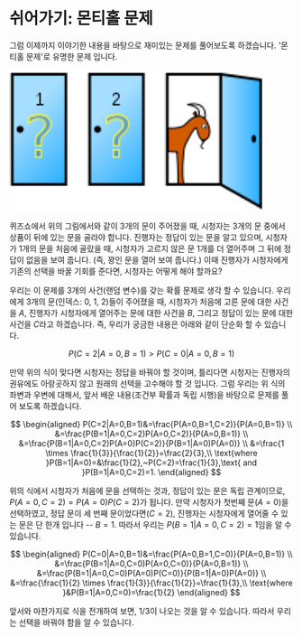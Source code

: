 # 쉬어가기: 몬티홀 문제

그럼 이제까지 이야기한 내용을 바탕으로 재미있는 문제를 풀어보도록 하겠습니다. '몬티홀 문제'로 유명한 문제 입니다.

![몬티홀 문제](/assets/appendix-monty_hall.png)

퀴즈쇼에서 위의 그림에서와 같이 3개의 문이 주어졌을 때, 시청자는 3개의 문 중에서 상품이 뒤에 있는 문을 골라야 합니다. 진행자는 정담이 있는 문을 알고 있으며, 시청자가 1개의 문을 처음에 골랐을 때, 시청자가 고르지 않은 문 1개를 더 열어주며 그 뒤에 정답이 없음을 보여 줍니다. (즉, 꽝인 문을 열어 보여 줍니다.) 이때 진행자가 시청자에게 기존의 선택을 바꿀 기회를 준다면, 시청자는 어떻게 해야 할까요?

우리는 이 문제를 3개의 사건(랜덤 변수)를 갖는 확률 문제로 생각 할 수 있습니다. 우리에게 3개의 문(인덱스: 0, 1, 2)들이 주어졌을 때, 시청자가 처음에 고른 문에 대한 사건을 $A$, 진행자가 시청자에게 열어주는 문에 대한 사건을 $B$, 그리고 정답이 있는 문에 대한 사건을 $C$라고 하겠습니다. 즉, 우리가 궁금한 내용은 아래와 같이 단순화 할 수 있습니다.

$$
P(C=2|A=0,B=1)>P(C=0|A=0,B=1)
$$

만약 위의 식이 맞다면 시청자는 정답을 바꿔야 할 것이며, 틀리다면 시청자는 진행자의 권유에도 아랑곳하지 않고 원래의 선택을 고수해야 할 것 입니다. 그럼 우리는 위 식의 좌변과 우변에 대해서, 앞서 배운 내용(조건부 확률과 독립 시행)을 바탕으로 문제를 풀어 보도록 하겠습니다.

$$
\begin{aligned}
P(C=2|A=0,B=1)&=\frac{P(A=0,B=1,C=2)}{P(A=0,B=1)} \\
&=\frac{P(B=1|A=0,C=2)P(A=0,C=2)}{P(A=0,B=1)} \\
&=\frac{P(B=1|A=0,C=2)P(A=0)P(C=2)}{P(B=1|A=0)P(A=0)} \\
&=\frac{1 \times \frac{1}{3}}{\frac{1}{2}}=\frac{2}{3},\\
\text{where }P(B=1|A=0)=&\frac{1}{2},~P(C=2)=\frac{1}{3},\text{ and }P(B=1|A=0,C=2)=1.
\end{aligned}
$$

위의 식에서 시청자가 처음에 문을 선택하는 것과, 정답이 있는 문은 독립 관계이므로, $P(A=0,C=2)=P(A=0)P(C=2)$가 됩니다. 만약 시청자가 첫번째 문($A=0$)을 선택하였고, 정답 문이 세 번째 문이었다면($C=2$), 진행자는 시청자에게 열어줄 수 있는 문은 단 한개 입니다 -- $B=1$. 따라서 우리는 $P(B=1|A=0,C=2)=1$임을 알 수 있습니다.

$$
\begin{aligned}
P(C=0|A=0,B=1)&=\frac{P(A=0,B=1,C=0)}{P(A=0,B=1)} \\
&=\frac{P(B=1|A=0,C=0)P(A=0,C=0)}{P(A=0,B=1)} \\
&=\frac{P(B=1|A=0,C=0)P(A=0)P(C=0)}{P(B=1|A=0)P(A=0)} \\
&=\frac{\frac{1}{2} \times \frac{1}{3}}{\frac{1}{2}}=\frac{1}{3},\\
\text{where }&P(B=1|A=0,C=0)=\frac{1}{2}
\end{aligned}
$$

앞서와 마찬가지로 식을 전개하여 보면, $1/3$이 나오는 것을 알 수 있습니다. 따라서 우리는 선택을 바꿔야 함을 알 수 있습니다.